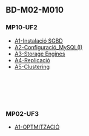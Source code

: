 ## BD-M02-M010



### MP10-UF2


* [A1-Instalació SGBD](https://github.com/ivanenriquez/BD-M02-M010/blob/master/MP10-UF2/A1/Instalacio_SGBD.md) 
* [A2-Configuració_MySQL(I)](https://github.com/ivanenriquez/BD-M02-M010/blob/master/MP10-UF2/A2/Configuració_MySQL(I).md)  
* [A3-Storage Engines](https://github.com/ivanenriquez/BD-M02-M010/blob/master/MP10-UF2/A3/Storage_Engines.md)  
* [A4-Replicació](https://github.com/ivanenriquez/BD-M02-M010/blob/master/MP10-UF2/A4/Replicació.md)  
* [A5-Clustering](https://github.com/ivanenriquez/BD-M02-M010/blob/master/MP10-UF2/A5/Clustering.md)  

<br>
<br>
<br>
<br>


### MP02-UF3
* [A1-OPTMITZACIÓ](https://github.com/ivanenriquez/BD-M02-M010/blob/master/MP02-UF3/A1/Optimització.md)  
